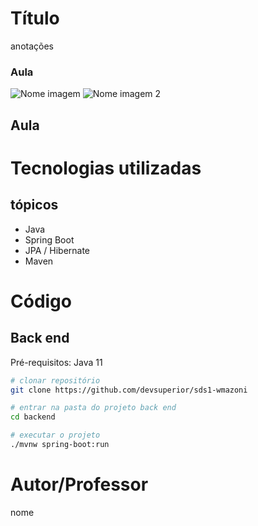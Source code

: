 # Título


anotações

### Aula

![Nome imagem](link) ![Nome imagem 2](link)

## Aula



# Tecnologias utilizadas
## tópicos
- Java
- Spring Boot
- JPA / Hibernate
- Maven


# Código

## Back end
Pré-requisitos: Java 11

```bash
# clonar repositório
git clone https://github.com/devsuperior/sds1-wmazoni

# entrar na pasta do projeto back end
cd backend

# executar o projeto
./mvnw spring-boot:run
```


# Autor/Professor

nome

